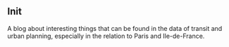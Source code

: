 ## Init

A blog about interesting things that can be found in the data of transit and urban planning, especially in the relation to Paris and Ile-de-France.